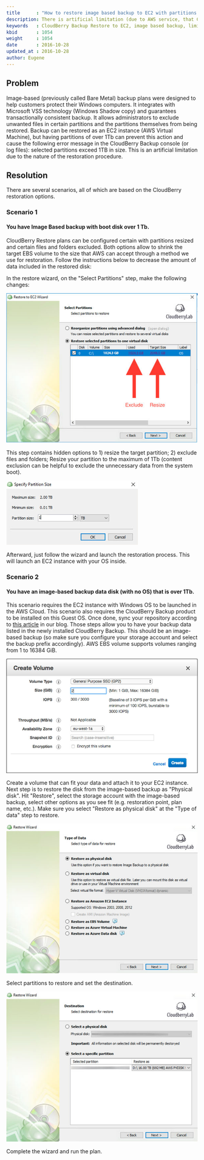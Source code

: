 ```yaml
---
title      : "How to restore image based backup to EC2 with partitions large 1TB"
description: There is artificial limitation (due to AWS service, that CBL uses for EBS volume import) which causes the error with the following message selected partitions exceed 1TB in size.
keywords   : CloudBerry Backup Restore to EC2, image based backup, limitation 1Tb, EBS volume size
kbid       : 1054
weight     : 1054
date       : 2016-10-28
updated_at : 2016-10-28
author: Eugene
---
```

## Problem

Image-based (previously called Bare Metal) backup plans were designed to help customers protect their Windows computers. It integrates with Microsoft VSS technology (Windows Shadow copy) and guarantees transactionally consistent backup. It allows administrators to exclude unwanted files in certain partitions and the partitions themselves from being restored.
Backup can be restored as an EC2 instance (AWS Virtual Machine), but having partitions of over 1Tb can prevent this action and cause the following error message in the CloudBerry Backup console (or log files): selected partitions exceed 1TB in size. This is an artificial limitation due to the nature of the restoration procedure.

## Resolution

There are several scenarios, all of which are based on the CloudBerry restoration options.

### Scenario 1

#### You have Image Based backup with boot disk over 1 Tb.

CloudBerry Restore plans can be configured certain with partitions resized and certain files and folders excluded. Both options allow to shrink the target EBS volume to the size that AWS can accept through a method we use for restoration. Follow the instructions below to decrease the amount of data included in the restored disk:

In the restore wizard, on the "Select Partitions" step, make the following changes:

![CloudBerry Restore to EC2 (select partitions)](/images/kb1054/select-partitions.jpg)

This step contains hidden options to 1) resize the target partition; 2) exclude files and folders;
Resize your partition to the maximum of 1Tb (content exclusion can be helpful to exclude the unnecessary data from the system boot).

![Partition resize (CloudBerry Backup)](/images/kb1054/resize-partition.jpg)

Afterward, just follow the wizard and launch the restoration process. This will launch an EC2 instance with your OS inside.

### Scenario 2

#### You have an image-based backup data disk (with no OS) that is over 1Tb.

This scenario requires the EC2 instance with Windows OS to be launched in the AWS Cloud. This scenario also requires the CloudBerry Backup product to be installed on this Guest OS. Once done, sync your repository according to [this article](http://www.cloudberrylab.com/blog/how-to-continue-backup-on-another-computer/) in our blog. Those steps allow you to have your backup data listed in the newly installed CloudBerry Backup. This should be an image-based backup (so make sure you configure your storage account and select the backup prefix accordingly). AWS EBS volume supports volumes ranging from 1 to 16384 GiB.

![Amazon Web Services EBS volume configuration](/images/kb1054/aws-ebs-volume-configuration.jpg)

Create a volume that can fit your data and attach it to your EC2 instance. Next step is to restore the disk from the image-based backup as "Physical disk". Hit "Restore", select the storage account with the image-based backup, select other options as you see fit (e.g. restoration point, plan name, etc.). Make sure you select "Restore as physical disk" at the "Type of data" step to restore.

![CloudBerry Backup Restore as physical disk](/images/kb1054/restore-as-physical-disk.jpg)

Select partitions to restore and set the destination.

![CloudBerry Backup restore 16 Tb destination](/images/kb1054/restore-destination.jpg)

Complete the wizard and run the plan.

